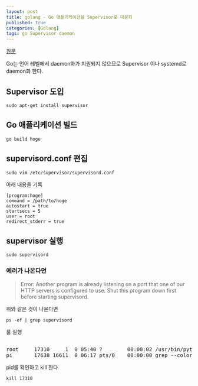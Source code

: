 ```yaml
---
layout: post
title: golang - Go 애플리케이션을 Supervisor로 대몬화
published: true
categories: [Golang]
tags: go Supervisor daemon
---
```

[원문](https://qiita.com/gericass/items/fa794bfac5c6bd3e0aab)  
  
Go는 언어 레벨에서 daemon화가 지원되지 않으므로 Supervisor 이나 systemd로 daemon화 한다.  
  
## Supervisor 도입 

```
sudo apt-get install supervisor
```
  

## Go 애플리케이션 빌드

```
go build hoge
```
  
  
  
## supervisord.conf 편집

```
sudo vim /etc/supervisor/supervisord.conf
```  
  
아래 내용을 기록  
```
[program:hoge]
command = /path/to/hoge
autostart = true
startsecs = 5
user = root
redirect_stderr = true
```  
  
    
## supervisor 실행 

```
sudo supervisord
```  
  

  
### 에러가 나온다면

> Error: Another program is already listening on a port that one of our HTTP servers is configured to use. Shut this program down first before starting supervisord.  
  
위와 같은 것이 나온다면  
```
ps -ef | grep supervisord
```  
를 실행  
  
<pre>  
root     17310     1  0 05:40 ?        00:00:02 /usr/bin/python /usr/bin/supervisord -n -c /etc/supervisor/supervisord.conf
pi       17638 16611  0 06:17 pts/0    00:00:00 grep --color=auto supervisord
</pre>  

pid를 확인하고 kill 한다  
```
kill 17310
```  
  